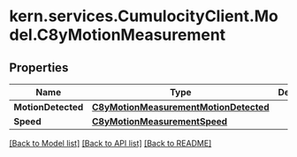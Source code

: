 
# kern.services.CumulocityClient.Model.C8yMotionMeasurement

## Properties

Name | Type | Description | Notes
------------ | ------------- | ------------- | -------------
**MotionDetected** | [**C8yMotionMeasurementMotionDetected**](C8yMotionMeasurementMotionDetected.md) |  | [optional] 
**Speed** | [**C8yMotionMeasurementSpeed**](C8yMotionMeasurementSpeed.md) |  | [optional] 

[[Back to Model list]](../README.md#documentation-for-models)
[[Back to API list]](../README.md#documentation-for-api-endpoints)
[[Back to README]](../README.md)

